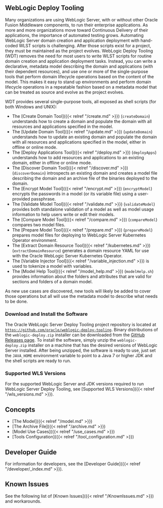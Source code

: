 ## WebLogic Deploy Tooling

Many organizations are using WebLogic Server, with or without other Oracle Fusion Middleware components, to run their enterprise applications.  As more and more organizations move toward Continuous Delivery of their applications, the importance of automated testing grows.  Automating WebLogic Server domain creation and application deployment with hand-coded WLST scripts is challenging.  After those scripts exist for a project, they must be maintained as the project evolves.  WebLogic Deploy Tooling (WDT) removes the need for most users to write WLST scripts for routine domain creation and application deployment tasks.  Instead, you can write a declarative, metadata model describing the domain and applications (with their dependent resources), and use one or more of the single-purpose tools that perform domain lifecycle operations based on the content of the model.  This makes it easy to stand up environments and perform domain lifecycle operations in a repeatable fashion based on a metadata model that can be treated as source and evolve as the project evolves.


WDT provides several single-purpose tools, all exposed as shell scripts (for both Windows and UNIX):

- The [Create Domain Tool]({{< relref "/create.md" >}}) (`createDomain`) understands how to create a domain and populate the domain with all resources and applications specified in the model.
- The [Update Domain Tool]({{< relref "/update.md" >}}) (`updateDomain`) understands how to update an existing domain and populate the domain with all resources and applications specified in the model, either in offline or online mode.
- The [Deploy Applications Tool]({{< relref "/deploy.md" >}}) (`deployApps`) understands how to add resources and applications to an existing domain, either in offline or online mode.
- The [Discover Domain Tool]({{< relref "/discover.md" >}}) (`discoverDomain`) introspects an existing domain and creates a model file describing the domain and an archive file of the binaries deployed to the domain.
- The [Encrypt Model Tool]({{< relref "/encrypt.md" >}}) (`encryptModel`) encrypts the passwords in a model (or its variable file) using a user-provided passphrase.
- The [Validate Model Tool]({{< relref "/validate.md" >}}) (`validateModel`) provides both standalone validation of a model as well as model usage information to help users write or edit their models.
- The [Compare Model Tool]({{< relref "/compare.md" >}}) (`compareModel`) compares two model files.
- The [Prepare Model Tool]({{< relref "/prepare.md" >}}) (`prepareModel`) prepares model files for deploying to WebLogic Server Kubernetes Operator environment.
- The [Extract Domain Resource Tool]({{< relref "/kubernetes.md" >}}) (`extractDomainResource`) generates a domain resource YAML for use with the Oracle WebLogic Server Kubernetes Operator.
- The [Variable Injector Tool]({{< relref "/variable_injection.md" >}}) is used to tokenize a model with variables.
- The [Model Help Tool]({{< relref "/model_help.md" >}}) (`modelHelp.sh`) provides information about the folders and attributes that are valid for sections and folders of a domain model.

As new use cases are discovered, new tools will likely be added to cover those operations but all will use the metadata model to describe what needs to be done.


### Download and Install the Software

The Oracle WebLogic Server Deploy Tooling project repository is located at [`https://github.com/oracle/weblogic-deploy-tooling`](https://github.com/oracle/weblogic-deploy-tooling).  Binary distributions of the `weblogic-deploy.zip` installer can be downloaded from the [GitHub Releases page](https://github.com/oracle/weblogic-deploy-tooling/releases).  To install the software, simply unzip the `weblogic-deploy.zip` installer on a machine that has the desired versions of WebLogic Server installed.  After being unzipped, the software is ready to use, just set the `JAVA_HOME` environment variable to point to a Java 7 or higher JDK  and the shell scripts are ready to run.


### Supported WLS Versions

For the supported WebLogic Server and JDK versions required to run WebLogic Server Deploy Tooling, see [Supported WLS Versions]({{< relref "/wls_versions.md" >}}).


## Concepts

- [The Model]({{< relref "/model.md" >}})
- [The Archive File]({{< relref "/archive.md" >}})
- [Model Use Cases]({{< relref "/use_cases.md" >}})
- [Tools Configuration]({{< relref "/tool_configuration.md" >}})

## Developer Guide

For information for developers, see the [Developer Guide]({{< relref "/developer/_index.md" >}}).

## Known Issues

See the following list of [Known Issues]({{< relref "/KnownIssues.md" >}}) and workarounds.
